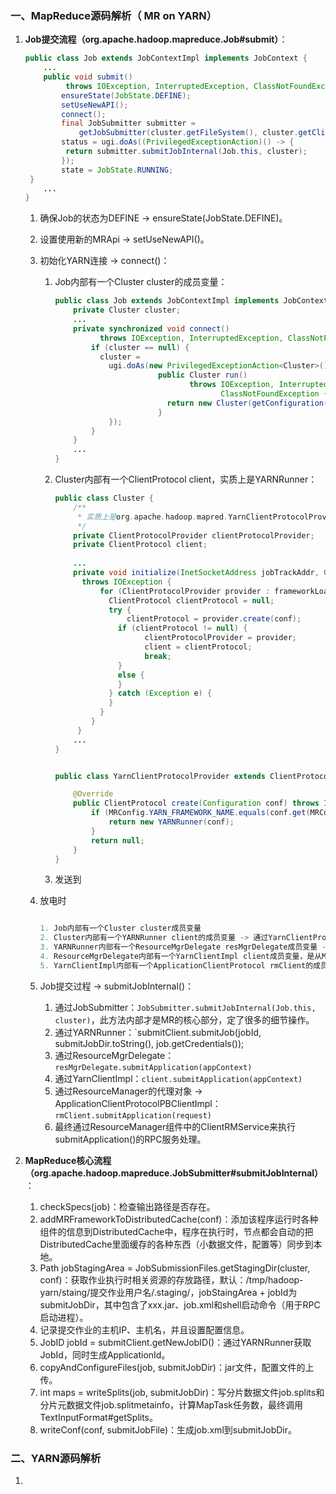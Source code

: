 ### 一、MapReduce源码解析（ MR on YARN）

1. **Job提交流程（org.apache.hadoop.mapreduce.Job#submit）**：

   ```java
   public class Job extends JobContextImpl implements JobContext {
       ...
       public void submit() 
            throws IOException, InterruptedException, ClassNotFoundException {
           ensureState(JobState.DEFINE);
           setUseNewAPI();
           connect();
           final JobSubmitter submitter = 
               getJobSubmitter(cluster.getFileSystem(), cluster.getClient());
           status = ugi.doAs((PrivilegedExceptionAction)() -> {
           	return submitter.submitJobInternal(Job.this, cluster);
           });
           state = JobState.RUNNING;
   	}
       ...
   }
   
   ```

   1. 确保Job的状态为DEFINE -> ensureState(JobState.DEFINE)。

   2. 设置使用新的MRApi -> setUseNewAPI()。

   3. 初始化YARN连接 -> connect()：

      1. Job内部有一个Cluster cluster的成员变量：

         ```java
         public class Job extends JobContextImpl implements JobContext {
             private Cluster cluster;
             ...
             private synchronized void connect()
                   throws IOException, InterruptedException, ClassNotFoundException {
                 if (cluster == null) {
                   cluster = 
                     ugi.doAs(new PrivilegedExceptionAction<Cluster>() {
                                public Cluster run()
                                       throws IOException, InterruptedException, 
                                              ClassNotFoundException {
                                  return new Cluster(getConfiguration());
                                }
                     });
                 }
             }
             ...
         }
         ```

      2. Cluster内部有一个ClientProtocol client，实质上是YARNRunner：

         ```java
         public class Cluster {
             /**
              * 实质上是org.apache.hadoop.mapred.YarnClientProtocolProvider
              */
             private ClientProtocolProvider clientProtocolProvider;
             private ClientProtocol client;
             
             ... 
             private void initialize(InetSocketAddress jobTrackAddr, Configuration conf)
               throws IOException {
                   for (ClientProtocolProvider provider : frameworkLoader) {
                     ClientProtocol clientProtocol = null; 
                     try {
                         clientProtocol = provider.create(conf);
                       if (clientProtocol != null) {
                             clientProtocolProvider = provider;
                             client = clientProtocol;
                             break;
                       }
                       else {
                       }
                     } catch (Exception e) {
                     }
                   }
                 }
              }
             ...
         }
         
         
         public class YarnClientProtocolProvider extends ClientProtocolProvider {
         
             @Override
             public ClientProtocol create(Configuration conf) throws IOException {
                 if (MRConfig.YARN_FRAMEWORK_NAME.equals(conf.get(MRConfig.FRAMEWORK_NAME))) {
                     return new YARNRunner(conf);
                 }
                 return null;
             }
         }
         ```

         

      3. 发送到

      

   4. 放电时

      ```java
      
      1. Job内部有一个Cluster cluster成员变量
      2. Cluster内部有一个YARNRunner client的成员变量 -> 通过YarnClientProtocolProvider创建。
      3. YARNRunner内部有一个ResourceMgrDelegate resMgrDelegate成员变量 -> YARNRunner构造器创建。
      4. ResourceMgrDelegate内部有一个YarnClientImpl client成员变量，是从MR到Yarn的中间过度。 -> YarnClient.createYarnClient()创建。
      5. YarnClientImpl内部有一个ApplicationClientProtocol rmClient的成员变量。 -> serviceStart()方法创建。
      ```

   2. Job提交过程 -> submitJobInternal()：
      1. 通过JobSubmitter：`JobSubmitter.submitJobInternal(Job.this, cluster)`，此方法内部才是MR的核心部分，定了很多的细节操作。
      2. 通过YARNRunner：`submitClient.submitJob(jobId, submitJobDir.toString(), job.getCredentials());
      3. 通过ResourceMgrDelegate：`resMgrDelegate.submitApplication(appContext)`
      4. 通过YarnClientImpl：`client.submitApplication(appContext)`
      5. 通过ResourceManager的代理对象 -> ApplicationClientProtocolPBClientImpl：`rmClient.submitApplication(request)`
      6. 最终通过ResourceManager组件中的ClientRMService来执行submitApplication()的RPC服务处理。

2. **MapReduce核心流程（org.apache.hadoop.mapreduce.JobSubmitter#submitJobInternal）**：

   1. checkSpecs(job)：检查输出路径是否存在。
   2. addMRFrameworkToDistributedCache(conf)：添加该程序运行时各种组件的信息到DistributedCache中，程序在执行时，节点都会自动的把DistributedCache里面缓存的各种东西（小数据文件，配置等）同步到本地。
   3. Path jobStagingArea = JobSubmissionFiles.getStagingDir(cluster, conf)：获取作业执行时相关资源的存放路径，默认：/tmp/hadoop-yarn/staing/提交作业用户名/.staging/，jobStaingArea + jobId为submitJobDir，其中包含了xxx.jar、job.xml和shell启动命令（用于RPC启动进程）。
   4. 记录提交作业的主机IP、主机名，并且设置配置信息。
   5. JobID jobId = submitClient.getNewJobID()：通过YARNRunner获取JobId，同时生成ApplicationId。
   6. copyAndConfigureFiles(job, submitJobDir)：jar文件，配置文件的上传。
   7. int maps = writeSplits(job, submitJobDir)：写分片数据文件job.splits和分片元数据文件job.splitmetainfo，计算MapTask任务数，最终调用TextInputFormat#getSplits。
   8. writeConf(conf, submitJobFile)：生成job.xml到submitJobDir。



### 二、YARN源码解析

1. 